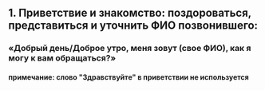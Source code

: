 ## 1. Приветствие и знакомство: поздороваться, представиться и уточнить ФИО позвонившего:
### «Добрый день/Доброе утро, меня зовут (свое ФИО), как я могу к вам обращаться?»
#### примечание: слово "Здравствуйте" в приветствии не используется
